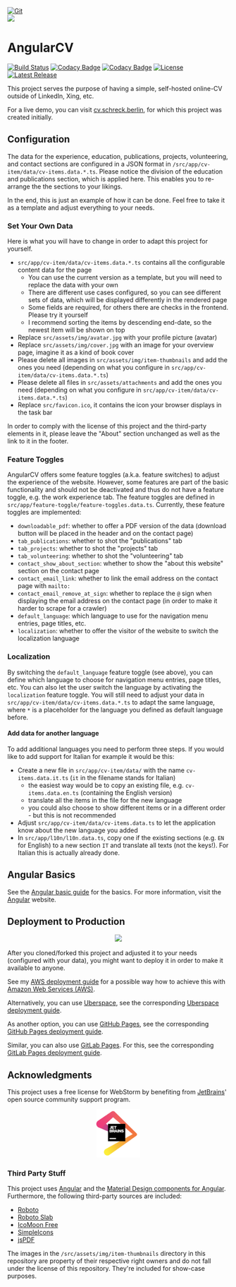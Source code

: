 <p align="center">

[![Git](https://app.soluble.cloud/api/v1/public/badges/f3172bc8-1e34-4861-adf2-3478f91dc8db.svg?orgId=666444378491)](https://app.soluble.cloud/repos/details/github.com/ayoinc/angularcv?orgId=666444378491)  
  <img src="https://raw.githubusercontent.com/StegSchreck/AngularCV/master/src/assets/img/AngularCV.png" width="300px">
</p>

# AngularCV
[![Build Status](https://github.com/StegSchreck/AngularCV/workflows/CI/badge.svg)](https://github.com/StegSchreck/AngularCV/actions?query=workflow%3ACI)
[![Codacy Badge](https://api.codacy.com/project/badge/Grade/dcb96592805143aa8cc1de99b1e9f836)](https://www.codacy.com/app/StegSchreck/AngularCV?utm_source=github.com&amp;utm_medium=referral&amp;utm_content=StegSchreck/AngularCV&amp;utm_campaign=Badge_Grade)
[![Codacy Badge](https://api.codacy.com/project/badge/Coverage/dcb96592805143aa8cc1de99b1e9f836)](https://www.codacy.com/app/StegSchreck/AngularCV?utm_source=github.com&utm_medium=referral&utm_content=StegSchreck/AngularCV&utm_campaign=Badge_Coverage)
[![License](https://img.shields.io/github/license/StegSchreck/AngularCV.svg)](https://github.com/StegSchreck/AngularCV/blob/master/LICENSE)
[![Latest Release](https://img.shields.io/github/release/StegSchreck/AngularCV.svg?logo=github)](https://github.com/StegSchreck/AngularCV/releases)

This project serves the purpose of having a simple, self-hosted online-CV outside of LinkedIn, Xing, etc.

For a live demo, you can visit [cv.schreck.berlin](https://cv.schreck.berlin), for which this project was created initially.

## Configuration
The data for the experience, education, publications, projects, volunteering, and contact sections are configured in a JSON format in `/src/app/cv-item/data/cv-items.data.*.ts`.
Please notice the division of the education and publications section, which is applied here. This enables you to re-arrange the the sections to your likings.

In the end, this is just an example of how it can be done. Feel free to take it as a template and adjust everything to your needs.

### Set Your Own Data
Here is what you will have to change in order to adapt this project for yourself.

* `src/app/cv-item/data/cv-items.data.*.ts` contains all the configurable content data for the page
  * You can use the current version as a template, but you will need to replace the data with your own
  * There are different use cases configured, so you can see different sets of data, which will be displayed differently in the rendered page
  * Some fields are required, for others there are checks in the frontend. Please try it yourself
  * I recommend sorting the items by descending end-date, so the newest item will be shown on top
* Replace `src/assets/img/avatar.jpg` with your profile picture (avatar)
* Replace `src/assets/img/cover.jpg` with an image for your overview page, imagine it as a kind of book cover
* Please delete all images in `src/assets/img/item-thumbnails` and add the ones you need (depending on what you configure in `src/app/cv-item/data/cv-items.data.*.ts`)
* Please delete all files in `src/assets/attachments` and add the ones you need (depending on what you configure in `src/app/cv-item/data/cv-items.data.*.ts`)
* Replace `src/favicon.ico`, it contains the icon your browser displays in the task bar

In order to comply with the license of this project and the third-party elements in it, please leave the "About" section unchanged as well as the link to it in the footer.

### Feature Toggles
AngularCV offers some feature toggles (a.k.a. feature switches) to adjust the experience of the website. However, some features are part of the basic functionality and should not be deactivated and thus do not have a feature toggle, e.g. the work experience tab.
The feature toggles are defined in `src/app/feature-toggle/feature-toggles.data.ts`. Currently, these feature toggles are implemented:
* `downloadable_pdf`: whether to offer a PDF version of the data (download button will be placed in the header and on the contact page)
* `tab_publications`: whether to shot the "publications" tab
* `tab_projects`: whether to shot the "projects" tab
* `tab_volunteering`: whether to shot the "volunteering" tab
* `contact_show_about_section`: whether to show the "about this website" section on the contact page
* `contact_email_link`: whether to link the email address on the contact page with `mailto:`
* `contact_email_remove_at_sign`: whether to replace the `@` sign when displaying the email address on the contact page (in order to make it harder to scrape for a crawler)
* `default_language`: which language to use for the navigation menu entries, page titles, etc.
* `localization`: whether to offer the visitor of the website to switch the localization language

### Localization
By switching the `default_language` feature toggle (see above), you can define which language to choose for navigation menu entries, page titles, etc. You can also let the user switch the language by activating the `localization` feature toggle. You will still need to adjust your data in `src/app/cv-item/data/cv-items.data.*.ts` to adapt the same language, where `*` is a placeholder for the language you defined as default language before. 

#### Add data for another language
To add additional languages you need to perform three steps. If you would like to add support for Italian for example it would be this:
* Create a new file in `src/app/cv-item/data/` with the name `cv-items.data.it.ts` (`it` in the filename stands for Italian)
  * the easiest way would be to copy an existing file, e.g. `cv-items.data.en.ts` (containing the English version)
  * translate all the items in the file for the new language
  * you could also choose to show different items or in a different order - but this is not recommended 
* Adjust `src/app/cv-item/data/cv-items.data.ts` to let the application know about the new language you added
* In `src/app/l10n/l10n.data.ts`, copy one if the existing sections (e.g. `EN` for English) to a new section `IT` and translate all texts (not the keys!). For Italian this is actually already done.

## Angular Basics
See the [Angular basic guide](ANGULAR.md) for the basics. For more information, visit the [Angular](https://angular.io/) website.

## Deployment to Production
<p align="center">
  <img src="https://raw.githubusercontent.com/StegSchreck/AngularCV/master/src/assets/img/AngularCV_Deployment.png" width="450px">
</p>

After you cloned/forked this project and adjusted it to your needs (configured with your data), you might want to deploy it in order to make it available to anyone.

See my [AWS deployment guide](DEPLOYMENT_ON_AWS.md) for a possible way how to achieve this with [Amazon Web Services (AWS)](https://aws.amazon.com/).

Alternatively, you can use [Uberspace](https://uberspace.de/), see the corresponding [Uberspace deployment guide](DEPLOYMENT_ON_UBERSPACE.md).

As another option, you can use [GitHub Pages](https://pages.github.com/), see the corresponding [GitHub Pages deployment guide](DEPLOYMENT_ON_GITHUB_PAGES.md).

Similar, you can also use [GitLab Pages](https://pages.github.com/). For this, see the corresponding [GitLab Pages deployment guide](DEPLOYMENT_ON_GITLAB_PAGES.md).

## Acknowledgments
This project uses a free license for WebStorm by benefiting from [JetBrains](https://www.jetbrains.com/?from=AngularCV)' open source community support program.

<p align="center">
  <a href="https://www.jetbrains.com/?from=AngularCV" alt="JetBrains" target="_blank"><img src="https://raw.githubusercontent.com/StegSchreck/AngularCV/master/src/assets/img/item-thumbnails/jetbrains.png" width="100px"></a>
</p>

### Third Party Stuff
This project uses [Angular](https://angular.io/) and the [Material Design components for Angular](https://material.angular.io/).
Furthermore, the following third-party sources are included:
* [Roboto](https://fonts.google.com/specimen/Roboto)
* [Roboto Slab](https://fonts.google.com/specimen/Roboto+Slab)
* [IcoMoon Free](https://icomoon.io/#preview-free)
* [SimpleIcons](https://simpleicons.org/)
* [jsPDF](https://github.com/MrRio/jsPDF)

The images in the `/src/assets/img/item-thumbnails` directory in this repository are property of their respective right owners and do not fall under the license of this repository. They're included for show-case purposes.
